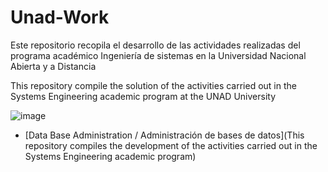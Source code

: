 # Unad-Work

Este repositorio recopila el desarrollo de las actividades realizadas del programa académico Ingeniería de sistemas en la Universidad Nacional Abierta y a Distancia

This repository compile the solution of the activities carried out in the Systems Engineering academic program at the UNAD University

![image](https://user-images.githubusercontent.com/76891236/188332734-4b57e130-204f-4c6b-90eb-cee7ccbae0f1.png)

- [Data Base Administration / Administración de bases de datos](This repository compiles the development of the activities carried out in the Systems Engineering academic program)

